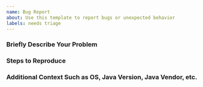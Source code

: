 ```yaml
---
name: Bug Report
about: Use this template to report bugs or unexpected behavior
labels: needs triage
---
```

### Briefly Describe Your Problem

### Steps to Reproduce

### Additional Context Such as OS, Java Version, Java Vendor, etc.